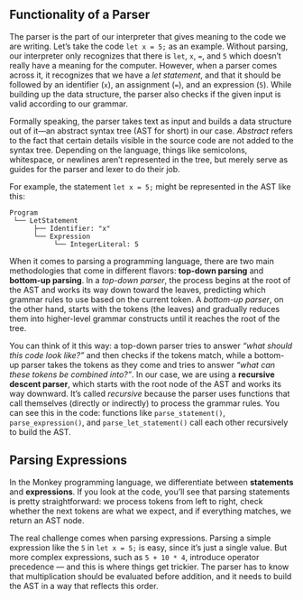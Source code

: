 ## Functionality of a Parser

The parser is the part of our interpreter that gives meaning to the code we are writing. Let’s take the code `let x = 5;` as an example. Without parsing, our interpreter only recognizes that there is `let`, `x`, `=`, and `5` which doesn’t really have a meaning for the computer. However, when a parser comes across it, it recognizes that we have a *let statement*, and that it should be followed by an identifier (`x`), an assignment (`=`), and an expression (`5`). While building up the data structure, the parser also checks if the given input is valid according to our grammar.

Formally speaking, the parser takes text as input and builds a data structure out of it—an abstract syntax tree (AST for short) in our case. *Abstract* refers to the fact that certain details visible in the source code are not added to the syntax tree. Depending on the language, things like semicolons, whitespace, or newlines aren’t represented in the tree, but merely serve as guides for the parser and lexer to do their job.

For example, the statement `let x = 5;` might be represented in the AST like this:

```
Program
 └── LetStatement
      ├── Identifier: "x"
      └── Expression
           └── IntegerLiteral: 5
```

When it comes to parsing a programming language, there are two main methodologies that come in different flavors: **top-down parsing** and **bottom-up parsing**. In a *top-down parser*, the process begins at the root of the AST and works its way down toward the leaves, predicting which grammar rules to use based on the current token. A *bottom-up parser*, on the other hand, starts with the tokens (the leaves) and gradually reduces them into higher-level grammar constructs until it reaches the root of the tree.

You can think of it this way: a top-down parser tries to answer *“what should this code look like?”* and then checks if the tokens match, while a bottom-up parser takes the tokens as they come and tries to answer *“what can these tokens be combined into?”*. In our case, we are using a **recursive descent parser**, which starts with the root node of the AST and works its way downward. It’s called *recursive* because the parser uses functions that call themselves (directly or indirectly) to process the grammar rules. You can see this in the code: functions like `parse_statement()`, `parse_expression()`, and `parse_let_statement()` call each other recursively to build the AST.

## Parsing Expressions

In the Monkey programming language, we differentiate between **statements** and **expressions**. If you look at the code, you’ll see that parsing statements is pretty straightforward: we process tokens from left to right, check whether the next tokens are what we expect, and if everything matches, we return an AST node.

The real challenge comes when parsing expressions. Parsing a simple expression like the `5` in `let x = 5;` is easy, since it’s just a single value. But more complex expressions, such as `5 + 10 * 4`, introduce operator precedence — and this is where things get trickier. The parser has to know that multiplication should be evaluated before addition, and it needs to build the AST in a way that reflects this order.